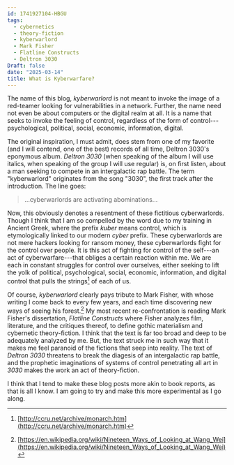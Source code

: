 ```yaml
---
id: 1741927104-HBGU
tags:
  - cybernetics
  - theory-fiction
  - kyberwarlord
  - Mark Fisher
  - Flatline Constructs
  - Deltron 3030
Draft: false
date: "2025-03-14"
title: What is Kyberwarfare?
---
```


The name of this blog, _kyberwarlord_ is not meant to invoke the image of a red-teamer looking for vulnerabilities in a network. Further, the name need not even be about computers or the digital realm at all. It is a name that seeks to invoke the feeling of control, regardless of the form of control---psychological, political, social, economic, information, digital.

The original inspiration, I must admit, does stem from one of my favorite (and I will contend, one of the best) records of all time, Deltron 3030's eponymous album. _Deltron 3030_ (when speaking of the album I will use italics, when speaking of the group I will use regular) is, on first listen, about a man seeking to compete in an intergalactic rap battle. The term "kyberwarlord" originates from the song "3030", the first track after the introduction. The line goes:

> ...cyberwarlords are activating abominations...

Now, this obviously denotes a resentment of these fictitious cyberwarlords. Though I think that I am so compelled by the word due to my training in Ancient Greek, where the prefix _kuber_ means control, which is etymologically linked to our modern _cyber_ prefix. These cyberwarlords are not mere hackers looking for ransom money, these cyberwarlords fight for the control over people. It is this act of fighting for control of the self---an act of cyberwarfare---that obliges a certain reaction within me. We are each in constant struggles for control over ourselves, either seeking to lift the yolk of political, psychological, social, economic, information, and digital control that pulls the strings[^1] of each of us.

Of course, _kyberwarlord_ clearly pays tribute to Mark Fisher, with whose writing I come back to every few years, and each time discovering new ways of seeing his forest.[^2] My most recent re-confrontation is reading Mark Fisher's dissertation, _Flatline Constructs_ where Fisher analyzes film, literature, and the critiques thereof, to define gothic materialism and cybernetic theory-fiction. I think that the text is far too broad and deep to be adequately analyzed by me. But, the text struck me in such way that it makes me feel paranoid of the fictions that seep into reality. The text of _Deltron 3030_ threatens to break the diagesis of an intergalactic rap battle, and the prophetic imaginations of systems of control penetrating all art in _3030_ makes the work an act of theory-fiction.

I think that I tend to make these blog posts more akin to book reports, as that is all I know. I am going to try and make this more experimental as I go along.

[^1]: [http://ccru.net/archive/monarch.htm](http://ccru.net/archive/monarch.htm)
[^2]: [https://en.wikipedia.org/wiki/Nineteen_Ways_of_Looking_at_Wang_Wei](https://en.wikipedia.org/wiki/Nineteen_Ways_of_Looking_at_Wang_Wei)
